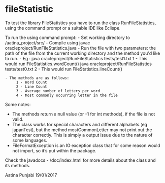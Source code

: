 # fileStatistic
To test the library FileStatistics you have to run the class RunFileStatistics, using the command prompt or a suitable IDE like Eclispe. 

To run the using command prompt: 
	- Set working directory to /aatina_project/src/
	- Compile using javac oracleproject/RunFileStatistics.java
	- Run the file with two parameters: the path of the file from the current working directory and the method you'd like to run.
	- Eg :	java oracleproject/RunFileStatistics tests/test1.txt 1 - This would run FileStatistics.wordCount()
			java oracleproject/RunFileStatistics tests/test0.txt 2 - This would run FileStatistics.lineCount()

	- The methods are as follows: 
		 1 - Word Count
 		 2 - Line Count
 		 3 - Average number of letters per word
	 	 4 - Most commonly occurring letter in the file

  Some notes:
  - The methods return a null value (or -1 for int methods), if the file is not valid.
  - The class works for special characters and different alphabets (eg japanTest), but the method mostCommonLetter may not print out the character correctly. This is simply a output issue due to the nature of some languages.
  - FileFormatException is an IO exception class that for some reason would not import, so it’s put within the package.

Check the javadocs - /doc/index.html for more details about the class and its methods.

Aatina Punjabi
19/01/2017
